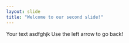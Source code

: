 ```yaml
---
layout: slide
title: "Welcome to our second slide!"
---
```

Your text asdfghjk
Use the left arrow to go back!
